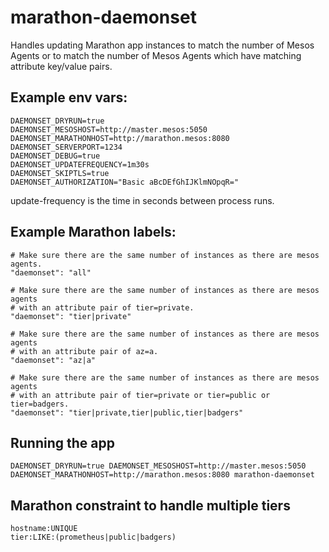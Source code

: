 # marathon-daemonset
Handles updating Marathon app instances to match the number of Mesos Agents or to match the number of Mesos Agents which have matching attribute key/value pairs.


## Example env vars:

```
DAEMONSET_DRYRUN=true
DAEMONSET_MESOSHOST=http://master.mesos:5050
DAEMONSET_MARATHONHOST=http://marathon.mesos:8080
DAEMONSET_SERVERPORT=1234
DAEMONSET_DEBUG=true
DAEMONSET_UPDATEFREQUENCY=1m30s
DAEMONSET_SKIPTLS=true
DAEMONSET_AUTHORIZATION="Basic aBcDEfGhIJKlmNOpqR="
```

update-frequency is the time in seconds between process runs.

## Example Marathon labels:

```
# Make sure there are the same number of instances as there are mesos agents.
"daemonset": "all"

# Make sure there are the same number of instances as there are mesos agents 
# with an attribute pair of tier=private.
"daemonset": "tier|private"

# Make sure there are the same number of instances as there are mesos agents 
# with an attribute pair of az=a.
"daemonset": "az|a"

# Make sure there are the same number of instances as there are mesos agents 
# with an attribute pair of tier=private or tier=public or tier=badgers.
"daemonset": "tier|private,tier|public,tier|badgers"
```


## Running the app

```
DAEMONSET_DRYRUN=true DAEMONSET_MESOSHOST=http://master.mesos:5050 DAEMONSET_MARATHONHOST=http://marathon.mesos:8080 marathon-daemonset
```

## Marathon constraint to handle multiple tiers

```
hostname:UNIQUE
tier:LIKE:(prometheus|public|badgers)
```

